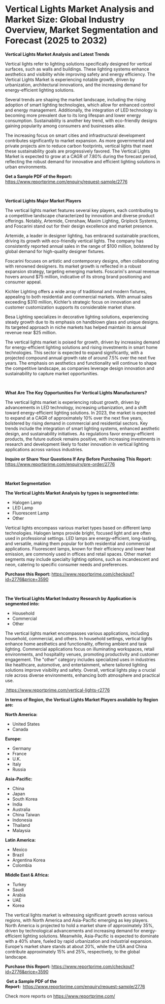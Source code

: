 <p><h1>Vertical Lights Market Analysis and Market Size: Global Industry Overview, Market Segmentation and Forecast (2025 to 2032)</h1></p><p><strong>Vertical Lights Market Analysis and Latest Trends</strong></p>
<p><p>Vertical lights refer to lighting solutions specifically designed for vertical surfaces, such as walls and buildings. These lighting systems enhance aesthetics and visibility while improving safety and energy efficiency. The Vertical Lights Market is experiencing notable growth, driven by urbanization, architectural innovations, and the increasing demand for energy-efficient lighting solutions.</p><p>Several trends are shaping the market landscape, including the rising adoption of smart lighting technologies, which allow for enhanced control and energy management. Additionally, the integration of LED technology is becoming more prevalent due to its long lifespan and lower energy consumption. Sustainability is another key trend, with eco-friendly designs gaining popularity among consumers and businesses alike.</p><p>The increasing focus on smart cities and infrastructural development contributes significantly to market expansion. As more governmental and private projects aim to reduce carbon footprints, vertical lights that meet these sustainability goals are progressively favored. The Vertical Lights Market is expected to grow at a CAGR of 7.80% during the forecast period, reflecting the robust demand for innovative and efficient lighting solutions in urban environments.</p></p>
<p><strong>Get a Sample PDF of the Report:&nbsp;</strong> <a href="https://www.reportprime.com/enquiry/request-sample/2776?utm_campaign=1720&utm_medium=2&utm_source=Github&utm_content=ia&utm_term=18032025&utm_id=vertical-lights">https://www.reportprime.com/enquiry/request-sample/2776</a></p>
<p>&nbsp;</p>
<p><strong>Vertical Lights Major Market Players</strong></p>
<p><p>The vertical lights market features several key players, each contributing to a competitive landscape characterized by innovation and diverse product offerings. Notably, Artemide, Crenshaw, Maxim Lighting, Griplock Systems, and Foscarini stand out for their design excellence and market presence. </p><p>Artemide, a leader in designer lighting, has embraced sustainable practices, driving its growth with eco-friendly vertical lights. The company has consistently reported annual sales in the range of $100 million, bolstered by global demand for high-quality designer fixtures. </p><p>Foscarini focuses on artistic and contemporary designs, often collaborating with renowned designers. Its market growth is reflected in a robust expansion strategy, targeting emerging markets. Foscarini's annual revenue hovers around $75 million, indicative of its strong brand positioning and consumer appeal.</p><p>Kichler Lighting offers a wide array of traditional and modern fixtures, appealing to both residential and commercial markets. With annual sales exceeding $310 million, Kichler’s strategic focus on innovation and customer customization supports its considerable market share.</p><p>Besa Lighting specializes in decorative lighting solutions, experiencing steady growth due to its emphasis on handblown glass and unique designs. Its targeted approach in niche markets has helped maintain its annual revenue near $25 million.</p><p>The vertical lights market is poised for growth, driven by increasing demand for energy-efficient lighting solutions and rising investments in smart home technologies. This sector is expected to expand significantly, with a projected compound annual growth rate of around 7.5% over the next five years. The emphasis on aesthetics and functionality will continue to shape the competitive landscape, as companies leverage design innovation and sustainability to capture market opportunities.</p></p>
<p>&nbsp;</p>
<p><strong>What Are The Key Opportunities For Vertical Lights Manufacturers?</strong></p>
<p><p>The vertical lights market is experiencing robust growth, driven by advancements in LED technology, increasing urbanization, and a shift toward energy-efficient lighting solutions. In 2023, the market is expected to expand at a CAGR of approximately 10% over the next five years, bolstered by rising demand in commercial and residential sectors. Key trends include the integration of smart lighting systems, enhanced aesthetic design, and sustainability initiatives. As regulations favor energy-efficient products, the future outlook remains positive, with increasing investments in research and development likely to foster innovation in vertical lighting applications across various industries.</p></p>
<p><strong>Inquire or Share Your Questions If Any Before Purchasing This Report:</strong> <a href="https://www.reportprime.com/enquiry/pre-order/2776?utm_campaign=1720&utm_medium=2&utm_source=Github&utm_content=ia&utm_term=18032025&utm_id=vertical-lights">https://www.reportprime.com/enquiry/pre-order/2776</a></p>
<p>&nbsp;</p>
<p><strong>Market Segmentation</strong></p>
<p><strong>The Vertical Lights Market Analysis by types is segmented into:</strong></p>
<p><ul><li>Halogen Lamp</li><li>LED Lamp</li><li>Fluorescent Lamp</li><li>Other</li></ul></p>
<p><p>Vertical lights encompass various market types based on different lamp technologies. Halogen lamps provide bright, focused light and are often used in professional settings. LED lamps are energy-efficient, long-lasting, and versatile, making them popular for both residential and commercial applications. Fluorescent lamps, known for their efficiency and lower heat emission, are commonly used in offices and retail spaces. Other market segments may include specialty lighting options, such as incandescent and neon, catering to specific consumer needs and preferences.</p></p>
<p><strong>Purchase this Report:&nbsp;</strong><a href="https://www.reportprime.com/checkout?id=2776&price=3590&utm_campaign=1720&utm_medium=2&utm_source=Github&utm_content=ia&utm_term=18032025&utm_id=vertical-lights">https://www.reportprime.com/checkout?id=2776&price=3590</a></p>
<p>&nbsp;</p>
<p><strong>The Vertical Lights Market Industry Research by Application is segmented into:</strong></p>
<p><ul><li>Household</li><li>Commercial</li><li>Other</li></ul></p>
<p><p>The vertical lights market encompasses various applications, including household, commercial, and others. In household settings, vertical lights enhance home aesthetics and functionality, offering ambient and task lighting. Commercial applications focus on illuminating workspaces, retail environments, and hospitality venues, promoting productivity and customer engagement. The "other" category includes specialized uses in industries like healthcare, automotive, and entertainment, where tailored lighting solutions improve visibility and safety. Overall, vertical lights play a crucial role across diverse environments, enhancing both atmosphere and practical use.</p></p>
<p><a href="https://www.reportprime.com/vertical-lights-r2776?utm_campaign=1720&utm_medium=2&utm_source=Github&utm_content=ia&utm_term=18032025&utm_id=vertical-lights">&nbsp;https://www.reportprime.com/vertical-lights-r2776</a></p>
<p><strong>In terms of Region, the Vertical Lights Market Players available by Region are:</strong></p>
<p>
    <p> <strong> North America: </strong>
        <ul>
            <li>United States</li>
            <li>Canada</li>
        </ul>
        </p> 
    <p> <strong> Europe: </strong>
        <ul>
            <li>Germany</li>
            <li>France</li>
            <li>U.K.</li>
            <li>Italy</li>
            <li>Russia</li>
        </ul>
        </p> 
    <p> <strong> Asia-Pacific: </strong>
        <ul>
            <li>China</li>
            <li>Japan</li>
            <li>South Korea</li>
            <li>India</li>
            <li>Australia</li>
            <li>China Taiwan</li>
            <li>Indonesia</li>
            <li>Thailand</li>
            <li>Malaysia</li>
        </ul>
        </p> 
    <p> <strong> Latin America: </strong>
        <ul>
            <li>Mexico</li>
            <li>Brazil</li>
            <li>Argentina Korea</li>
            <li>Colombia</li>
        </ul>
        </p> 
    <p> <strong> Middle East & Africa: </strong>
        <ul>
            <li>Turkey</li>
            <li>Saudi</li>
            <li>Arabia</li>
            <li>UAE</li>
            <li>Korea</li>
        </ul>
    </p>
    </p>
<p><p>The vertical lights market is witnessing significant growth across various regions, with North America and Asia-Pacific emerging as key players. North America is projected to hold a market share of approximately 35%, driven by technological advancements and increasing demand for energy-efficient lighting solutions. Meanwhile, Asia-Pacific is expected to dominate with a 40% share, fueled by rapid urbanization and industrial expansion. Europe's market share stands at about 20%, while the USA and China contribute approximately 15% and 25%, respectively, to the global landscape.</p></p>
<p><strong>Purchase this Report: </strong><a href="https://www.reportprime.com/checkout?id=2776&price=3590&utm_campaign=1720&utm_medium=2&utm_source=Github&utm_content=ia&utm_term=18032025&utm_id=vertical-lights">https://www.reportprime.com/checkout?id=2776&price=3590</a></p>
<p>&nbsp;<strong>Get a Sample PDF of the Report:&nbsp;&nbsp;</strong><a href="https://www.reportprime.com/enquiry/request-sample/2776?utm_campaign=1720&utm_medium=2&utm_source=Github&utm_content=ia&utm_term=18032025&utm_id=vertical-lights">https://www.reportprime.com/enquiry/request-sample/2776</a></p>
<p><strong></strong></p>
<p>Check more reports on <a href="https://www.reportprime.com/?utm_campaign=1720&utm_medium=2&utm_source=Github&utm_content=ia&utm_term=18032025&utm_id=vertical-lights">https://www.reportprime.com/</a></p>